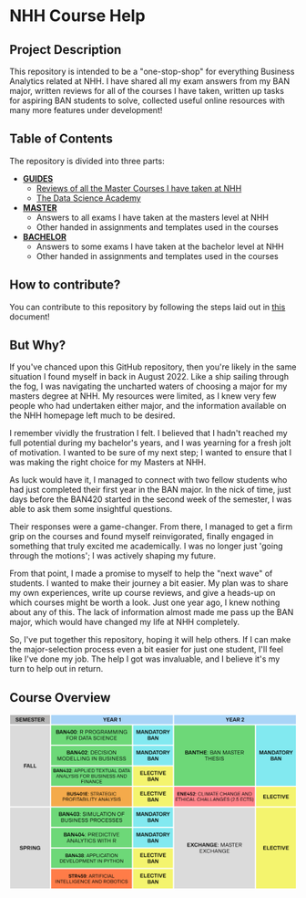 # NHH Course Help

## Project Description

This repository is intended to be a "one-stop-shop" for everything Business Analytics related at NHH. I have shared all my exam answers from my BAN major, written reviews for all of the courses I have taken, written up tasks for aspiring BAN students to solve, collected useful online resources with many more features under development!

## Table of Contents

The repository is divided into three parts:

- **[GUIDES](https://github.com/sander-ed/nhh-course-help/tree/main/GUIDES)**
  - [Reviews of all the Master Courses I have taken at NHH](https://github.com/sander-ed/nhh-course-help/tree/main/GUIDES/Master-Course-Reviews)
  - [The Data Science Academy](https://github.com/sander-ed/nhh-course-help/tree/main/GUIDES/Data-Science-Academy)
- **[MASTER](https://github.com/sander-ed/nhh-course-help/tree/main/MASTER)**
  - Answers to all exams I have taken at the masters level at NHH
  - Other handed in assignments and templates used in the courses
- **[BACHELOR](https://github.com/sander-ed/nhh-course-help/tree/main/BACHELOR)**
  - Answers to some exams I have taken at the bachelor level at NHH
  - Other handed in assignments and templates used in the courses

## How to contribute?

You can contribute to this repository by following the steps laid out in [this](https://github.com/sander-ed/nhh-course-help/blob/main/How-To-Contribute.md) document!

## But Why?

If you've chanced upon this GitHub repository, then you're likely in the same situation I found myself in back in August 2022. Like a ship sailing through the fog, I was navigating the uncharted waters of choosing a major for my masters degree at NHH. My resources were limited, as I knew very few people who had undertaken either major, and the information available on the NHH homepage left much to be desired.

I remember vividly the frustration I felt. I believed that I hadn't reached my full potential during my bachelor's years, and I was yearning for a fresh jolt of motivation. I wanted to be sure of my next step; I wanted to ensure that I was making the right choice for my Masters at NHH.

As luck would have it, I managed to connect with two fellow students who had just completed their first year in the BAN major. In the nick of time, just days before the BAN420 started in the second week of the semester, I was able to ask them some insightful questions.

Their responses were a game-changer. From there, I managed to get a firm grip on the courses and found myself reinvigorated, finally engaged in something that truly excited me academically. I was no longer just 'going through the motions'; I was actively shaping my future.

From that point, I made a promise to myself to help the "next wave" of students. I wanted to make their journey a bit easier. My plan was to share my own experiences, write up course reviews, and give a heads-up on which courses might be worth a look. Just one year ago, I knew nothing about any of this. The lack of information almost made me pass up the BAN major, which would have changed my life at NHH completely.

So, I've put together this repository, hoping it will help others. If I can make the major-selection process even a bit easier for just one student, I'll feel like I've done my job. The help I got was invaluable, and I believe it's my turn to help out in return.

## Course Overview

![Course Overview](https://github.com/sander-ed/nhh-course-help/blob/main/GUIDES/Master-Course-Reviews/output/course-overview-img.jpg)
